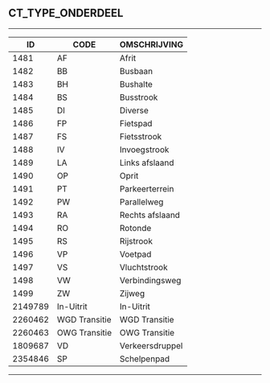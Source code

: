 ## CT_TYPE_ONDERDEEL

***

|ID                              	|CODE          	|OMSCHRIJVING|
|------                          	|----          	|-----    |
|1481|AF|Afrit|
|1482|BB|Busbaan|
|1483|BH|Bushalte|
|1484|BS|Busstrook|
|1485|DI|Diverse|
|1486|FP|Fietspad|
|1487|FS|Fietsstrook|
|1488|IV|Invoegstrook|
|1489|LA|Links afslaand|
|1490|OP|Oprit|
|1491|PT|Parkeerterrein|
|1492|PW|Parallelweg|
|1493|RA|Rechts afslaand|
|1494|RO|Rotonde|
|1495|RS|Rijstrook|
|1496|VP|Voetpad|
|1497|VS|Vluchtstrook|
|1498|VW|Verbindingsweg|
|1499|ZW|Zijweg|
|2149789|In-Uitrit|In-Uitrit|
|2260462|WGD Transitie|WGD Transitie|
|2260463|OWG Transitie|OWG Transitie|
|1809687|VD|Verkeersdruppel|
|2354846|SP|Schelpenpad|


***
